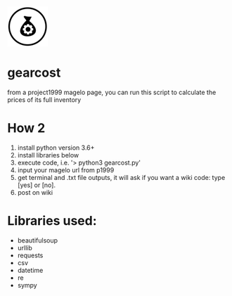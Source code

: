 
 ![](/gearcost_small.png)

# gearcost
from a project1999 magelo page, you can run this script to calculate the prices of its full inventory

# How 2
1. install python version 3.6+
2. install libraries below
3. execute code, i.e. '> python3 gearcost.py'
4. input your magelo url from p1999
5. get terminal and .txt file outputs, it will ask if you want a wiki code: type [yes] or [no].
6. post on wiki

# Libraries used:
- beautifulsoup
- urllib
- requests
- csv
- datetime
- re
- sympy
